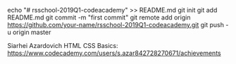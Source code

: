 echo "# rsschool-2019Q1-codeacademy" >> README.md
git init
git add README.md
git commit -m "first commit"
git remote add origin https://github.com/your-name/rsschool-2019Q1-codeacademy.git
git push -u origin master

Siarhei Azardovich
HTML CSS Basics: https://www.codecademy.com/users/s.azar842728270671/achievements